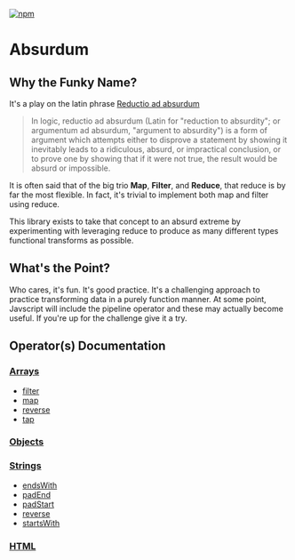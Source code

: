 [![npm](https://img.shields.io/npm/v/absurdum.svg)](https://www.npmjs.com/package/absurdum)

# Absurdum

## Why the Funky Name?

It's a play on the latin phrase [Reductio ad absurdum][wikipedia]

> In logic, reductio ad absurdum (Latin for "reduction to absurdity"; or argumentum ad absurdum, "argument to absurdity") is a form of argument which attempts either to disprove a statement by showing it inevitably leads to a ridiculous, absurd, or impractical conclusion, or to prove one by showing that if it were not true, the result would be absurd or impossible.

It is often said that of the big trio **Map**, **Filter**, and **Reduce**, that reduce is by far the most flexible. In fact, it's trivial to implement both map and filter using reduce.

This library exists to take that concept to an absurd extreme by experimenting with leveraging reduce to produce as many different types functional transforms as possible.

## What's the Point?

Who cares, it's fun. It's good practice. It's a challenging approach to practice transforming data in a purely function manner. At some point, Javscript will include the pipeline operator and these may actually become useful. If you're up for the challenge give it a try.

## Operator(s) Documentation

### [Arrays][arrays]

- [filter][arrays.filter]
- [map][arrays.map]
- [reverse][arrays.reverse]
- [tap][arrays.tap]

[arrays]: ./docs/arrays.md
[arrays.filter]: ./docs/arrays.md#arraysfilterarray-predicate
[arrays.map]: ./docs/arrays.md#arraysmaparray-func
[arrays.reverse]: ./docs/arrays.md#arraysreversearray
[arrays.tap]: ./docs/arrays.md#arraystaparray-func

### [Objects][objects]

[objects]: ./docs/objects.md

### [Strings][strings]

- [endsWith][strings.endswith]
- [padEnd][strings.padEnd]
- [padStart][strings.padStart]
- [reverse][strings.reverse]
- [startsWith][strings.startswith]

[strings]: ./docs/strings.md
[strings.endswith]: ./docs/strings.md#stringsendswithstring-substr
[strings.padEnd]: ./docs/strings.md#stringspadendstring-length-substr
[strings.padStart]: ./docs/strings.md#stringspadstartstring-length-substr
[strings.reverse]: ./docs/strings.md#stringsreversestring
[strings.startswith]: ./docs/strings.md#stringsstartswithstring-substr

### [HTML][html]

[html]: ./docs/html.md

[wikipedia]: https://en.wikipedia.org/wiki/Reductio_ad_absurdum
[operator]: https://github.com/evanplaice/absurdum/issues/new?title=Operator([operator])&template=OPERATOR_TEMPLATE.md&labels=enhancement,operator
[type]: https://github.com/evanplaice/absurdum/issues/new?title=Type([typ])&template=TYPE_TEMPLATE.md&labels=enhancement,type
[feature-workflow]:https://www.atlassian.com/git/tutorials/comparing-workflows/feature-branch-workflow
